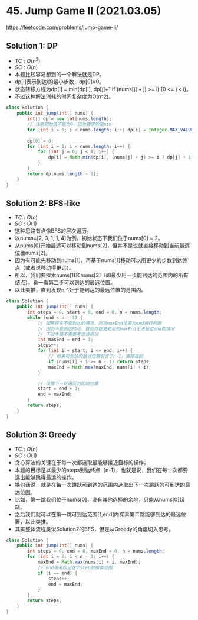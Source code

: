 # 45. Jump Game II (2021.03.05)

https://leetcode.com/problems/jump-game-ii/

## Solution 1: DP

- $TC:O(n^2)$
- $SC:O(n)$
- 本题比较容易想到的一个解法就是DP。
- dp[i]表示到达i的最小步数，dp[0]=0。
- 状态转移方程为dp[i] = min(dp[i], dp[j]+1 if (nums[j] + j) >= i) (0 <= j < i)。
- 不过这种解法消耗的时间复杂度为O(n^2)。

```java
class Solution {
    public int jump(int[] nums) {
        int[] dp = new int[nums.length];
        // 注意初始值不能为0，因为要求的是min
        for (int i = 0; i < nums.length; i++) dp[i] = Integer.MAX_VALUE;
        
        dp[0] = 0;
        for (int i = 1; i < nums.length; i++) {
            for (int j = 0; j < i; j++) {
                dp[i] = Math.min(dp[i], (nums[j] + j) >= i ? dp[j] + 1 : Integer.MAX_VALUE);
            }
        }
        return dp[nums.length - 1];
    }
}
```

## Solution 2: BFS-like

- $TC:O(n)$
- $SC:O(1)$
- 这种思路有点像BFS的层次遍历。
- 以nums=[2, 3, 1, 1, 4]为例，初始状态下我们位于nums[0] = 2。
- 从nums[0]开始最远可以移动到nums[2]，但并不是说就直接移动到当前最远位置nums[2]。
- 因为有可能先移动到nums[1]，再基于nums[1]移动可以用更少的步数到达终点（或者说移动得更远）。
- 所以，我们要探索nums[1]和nums[2]（即最少用一步能到达的范围内的所有结点），看一看第二步可以到达的最远位置。
- 以此类推，直到发现n-1处于能到达的最远位置的范围内。

```java
class Solution {
    public int jump(int[] nums) {
        int steps = 0, start = 0, end = 0, n = nums.length;
        while (end < n - 1) {
            // 如果存在不能到达的情况，则将maxEnd设置为end进行判断
            // 因为不能到达的话，就会存在更新后的maxEnd无法超过end的情况
            // 不过本题不需要考虑该情况
            int maxEnd = end + 1;
            steps++;
            for (int i = start; i <= end; i++) {
                // 如果可到达的最远位置包含了n-1，直接返回
                if (nums[i] + i >= n - 1) return steps;
                maxEnd = Math.max(maxEnd, nums[i] + i);
            }

            // 设置下一轮遍历的起始位置
            start = end + 1;
            end = maxEnd;
        }
        return steps;
    }
}
```

## Solution 3: Greedy

- $TC:O(n)$
- $SC:O(1)$
- 贪心算法的关键在于每一次都选取最能够接近目标的操作。
- 本题的目标是以最少的steps到达终点（n-1），也就是说，我们在每一次都要选出能够跳得最远的操作。
- 换句话说，就是在每一次跳跃可到达的范围内选取出下一次跳跃的可到达的最远范围。
- 比如，第一跳我们位于nums[0]，没有其他选择的余地，只能从nums[0]起跳。
- 之后我们就可以在第一跳可到达范围[1,end]内探索第二跳能够到达的最远位置，以此类推。
- 其实整体流程类似Solution2的BFS，但是从Greedy的角度切入思考。

```java
class Solution {
    public int jump(int[] nums) {
        int steps = 0, end = 0, maxEnd = 0, n = nums.length;
        for (int i = 0; i < n - 1; i++) {
            maxEnd = Math.max(nums[i] + i, maxEnd);
            // end用来标记这个step的探索范围
            if (i == end) {
                steps++;
                end = maxEnd;
            } 
        }
        return steps;
    }
}
```